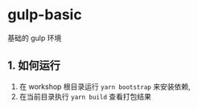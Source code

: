 # gulp-basic

基础的 gulp 环境

## 1. 如何运行

1. 在 workshop 根目录运行 `yarn bootstrap` 来安装依赖,
2. 在当前目录执行 `yarn build` 查看打包结果
